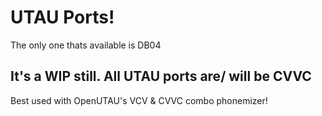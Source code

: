 # UTAU Ports!

The only one thats available is DB04

## It's a WIP still. All UTAU ports are/ will be CVVC

Best used with OpenUTAU's VCV & CVVC combo phonemizer!
